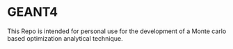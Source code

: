 # GEANT4
This Repo is intended for personal use for the development of a Monte carlo based optimization analytical technique.
